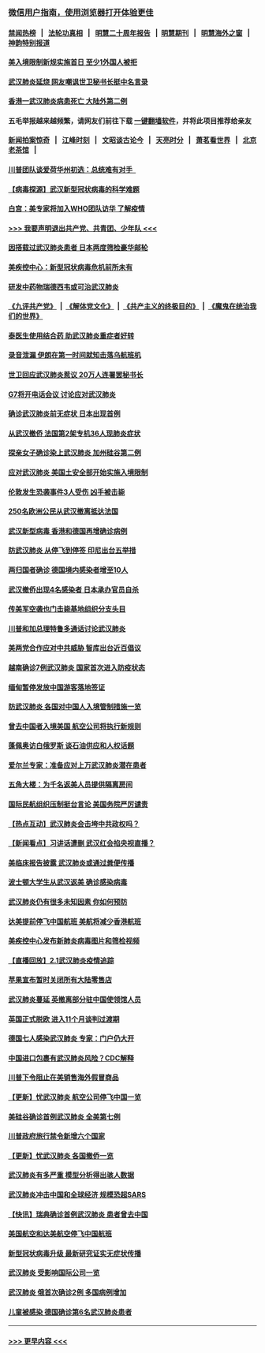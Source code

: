 ### [微信用户指南，使用浏览器打开体验更佳](https://github.com/gfw-breaker/banned-news1/blob/master/indexes/wechat-guide.md?t=0)
#### [禁闻热榜](热点新闻.md?t=0)  &nbsp;&nbsp;|&nbsp;&nbsp; [法轮功真相](https://github.com/gfw-breaker/truth/blob/master/README.md?t=0) &nbsp;&nbsp;|&nbsp;&nbsp; [明慧二十周年报告](https://github.com/gfw-breaker/mh-reports/blob/master/README.md?t=0) &nbsp;&nbsp;|&nbsp;&nbsp;[明慧期刊](https://github.com/gfw-breaker/mh-qikan) &nbsp;&nbsp;|&nbsp;&nbsp; [明慧海外之窗](https://github.com/gfw-breaker/mh-news/blob/master/README.md?t=0) &nbsp;&nbsp;|&nbsp;&nbsp; [神韵特别报道](https://github.com/gfw-breaker/mh-news/blob/master/shenyun.md?t=0)
#### [美入境限制新规实施首日 至少1外国人被拒](../pages/nsc418/n11843058.md?t=02041522) 
#### [武汉肺炎延烧 网友嘲讽世卫秘书长挺中名言录](../pages/nsc418/n11843056.md?t=02041522) 
#### [香港一武汉肺炎病患死亡 大陆外第二例](../pages/nsc418/n11843026.md?t=02041522) 
#### 五毛举报越来越频繁，请网友们前往下载 [一键翻墙软件](https://github.com/gfw-breaker/ssr-accounts)，并将此项目推荐给亲友
#### [新闻拍案惊奇](https://github.com/gfw-breaker/banned-news1/blob/master/pages/link4.md) &nbsp;&nbsp;|&nbsp;&nbsp; [江峰时刻](https://github.com/gfw-breaker/banned-news1/blob/master/pages/link4.md) &nbsp;&nbsp;|&nbsp;&nbsp; [文昭谈古论今](https://github.com/gfw-breaker/banned-news1/blob/master/pages/link4.md) &nbsp;&nbsp;|&nbsp;&nbsp; [天亮时分](https://github.com/gfw-breaker/banned-news1/blob/master/pages/link4.md) &nbsp;&nbsp;|&nbsp;&nbsp; [萧茗看世界](https://github.com/gfw-breaker/banned-news1/blob/master/pages/link4.md) &nbsp;&nbsp;|&nbsp;&nbsp; [北京老茶馆](https://github.com/gfw-breaker/banned-news1/blob/master/pages/link4.md) &nbsp;&nbsp;|&nbsp;&nbsp; 
#### [川普团队谈爱荷华州初选：总统难有对手  ](../pages/nsc418/n11842867.md?t=02041522) 
#### [【病毒探源】武汉新型冠状病毒的科学难题](../pages/nsc418/n11842176.md?t=02041522) 
#### [白宫：美专家将加入WHO团队访华 了解疫情](../pages/nsc418/n11842198.md?t=02041522) 
#### [>>> 我要声明退出共产党、共青团、少年队 <<<](https://github.com/begood0513/goodnews/blob/master/quit/letter.md) 
#### [因搭载过武汉肺炎患者 日本两度筛检豪华邮轮](../pages/nsc418/n11842447.md?t=02041522) 
#### [美疾控中心：新型冠状病毒危机前所未有](../pages/nsc418/n11842406.md?t=02041522) 
#### [研发中药物瑞德西韦或可治武汉肺炎](../pages/nsc418/n11842100.md?t=02041522) 
#### [《九评共产党》](https://github.com/begood0513/9ping.md/blob/master/README.md) &nbsp;|&nbsp; [《解体党文化》](../../../../jtdwh.md/blob/master/README.md)  &nbsp;|&nbsp; [《共产主义的终极目的》](../../../../gczydzjmd.md/blob/master/README.md) &nbsp;|&nbsp; [《魔鬼在统治我们的世界》](../../../../mgztzwmdsj.md/blob/master/README.md) 
#### [泰医生使用结合药 助武汉肺炎重症者好转](../pages/nsc418/n11842096.md?t=02041522) 
#### [录音泄漏 伊朗在第一时间就知击落乌航班机](../pages/nsc418/n11842002.md?t=02041522) 
#### [世卫回应武汉肺炎惹议 20万人连署罢秘书长](../pages/nsc418/n11841664.md?t=02041522) 
#### [G7将开电话会议 讨论应对武汉肺炎](../pages/nsc418/n11841658.md?t=02041522) 
#### [确诊武汉肺炎前无症状 日本出现首例](../pages/nsc418/n11841567.md?t=02041522) 
#### [从武汉撤侨 法国第2架专机36人现肺炎症状](../pages/nsc418/n11841382.md?t=02041522) 
#### [探亲女子确诊染上武汉肺炎 加州硅谷第二例](../pages/nsc418/n11839784.md?t=02041522) 
#### [应对武汉肺炎 美国土安全部开始实施入境限制](../pages/nsc418/n11839729.md?t=02041522) 
#### [伦敦发生恐袭事件3人受伤 凶手被击毙](../pages/nsc418/n11839442.md?t=02041522) 
#### [250名欧洲公民从武汉撤离抵达法国](../pages/nsc418/n11839438.md?t=02041522) 
#### [武汉新型病毒 香港和德国再增确诊病例](../pages/nsc418/n11839381.md?t=02041522) 
#### [防武汉肺炎 从停飞到停签 印尼出台五举措](../pages/nsc418/n11839282.md?t=02041522) 
#### [两归国者确诊 德国境内感染者增至10人](../pages/nsc418/n11839164.md?t=02041522) 
#### [武汉撤侨出现4名感染者 日本承办官员自杀](../pages/nsc418/n11839044.md?t=02041522) 
#### [传美军空袭也门击毙基地组织分支头目](../pages/nsc418/n11839210.md?t=02041522) 
#### [川普和加总理特鲁多通话讨论武汉肺炎](../pages/nsc418/n11839128.md?t=02041522) 
#### [美两党合作应对中共威胁 智库出台近百倡议](../pages/nsc418/n11838437.md?t=02041522) 
#### [越南确诊7例武汉肺炎 国家首次进入防疫状态](../pages/nsc418/n11838860.md?t=02041522) 
#### [缅甸暂停发放中国游客落地签证](../pages/nsc418/n11838730.md?t=02041522) 
#### [防武汉肺炎 各国对中国人入境管制措施一览](../pages/nsc418/n11838726.md?t=02041522) 
#### [曾去中国者入境美国 航空公司将执行新规则](../pages/nsc418/n11838375.md?t=02041522) 
#### [蓬佩奥访白俄罗斯 谈石油供应和人权话题](../pages/nsc418/n11838242.md?t=02041522) 
#### [爱尔兰专家：准备应对上万武汉肺炎潜在患者](../pages/nsc418/n11837978.md?t=02041522) 
#### [五角大楼：为千名返美人员提供隔离房间](../pages/nsc418/n11837831.md?t=02041522) 
#### [国际民航组织压制挺台言论 美国务院严厉谴责](../pages/nsc418/n11837791.md?t=02041522) 
#### [【热点互动】武汉肺炎会击垮中共政权吗？](../pages/nsc418/n11837779.md?t=02041522) 
#### [【新闻看点】习讲话遭删 武汉红会掐央视直播？](../pages/nsc418/n11837573.md?t=02041522) 
#### [美临床报告披露 武汉肺炎或通过粪便传播](../pages/nsc418/n11837626.md?t=02041522) 
#### [波士顿大学生从武汉返美 确诊感染病毒](../pages/nsc418/n11837580.md?t=02041522) 
#### [武汉肺炎仍有很多未知因素 你如何预防](../pages/nsc418/n11837666.md?t=02041522) 
#### [达美提前停飞中国航班 美航将减少香港航班](../pages/nsc418/n11837649.md?t=02041522) 
#### [美疾控中心发布新肺炎病毒图片和筛检视频](../pages/nsc418/n11837491.md?t=02041522) 
#### [【直播回放】2.1武汉肺炎疫情追踪](../pages/nsc418/n11837232.md?t=02041522) 
#### [苹果宣布暂时关闭所有大陆零售店](../pages/nsc418/n11837097.md?t=02041522) 
#### [武汉肺炎蔓延 英撤离部分驻中国使领馆人员](../pages/nsc418/n11837061.md?t=02041522) 
#### [英国正式脱欧 进入11个月谈判过渡期](../pages/nsc418/n11836911.md?t=02041522) 
#### [德国七人感染武汉肺炎 专家：门户仍大开](../pages/nsc418/n11836344.md?t=02041522) 
#### [中国进口包裹有武汉肺炎风险？CDC解释](../pages/nsc418/n11836321.md?t=02041522) 
#### [川普下令阻止在美销售海外假冒商品](../pages/nsc418/n11836261.md?t=02041522) 
#### [【更新】忧武汉肺炎 航空公司停飞中国一览](../pages/nsc418/n11835931.md?t=02041522) 
#### [美硅谷确诊首例武汉肺炎 全美第七例](../pages/nsc418/n11836093.md?t=02041522) 
#### [川普政府旅行禁令新增六个国家](../pages/nsc418/n11836083.md?t=02041522) 
#### [【更新】忧武汉肺炎 各国撤侨一览](../pages/nsc418/n11835673.md?t=02041522) 
#### [武汉肺炎有多严重 模型分析得出骇人数据](../pages/nsc418/n11835829.md?t=02041522) 
#### [武汉肺炎冲击中国和全球经济 规模恐超SARS](../pages/nsc418/n11835652.md?t=02041522) 
#### [【快讯】瑞典确诊首例武汉肺炎 患者曾去中国](../pages/nsc418/n11835675.md?t=02041522) 
#### [美国航空和达美航空停飞中国航班](../pages/nsc418/n11835567.md?t=02041522) 
#### [新型冠状病毒升级 最新研究证实无症状传播](../pages/nsc418/n11835589.md?t=02041522) 
#### [武汉肺炎 受影响国际公司一览](../pages/nsc418/n11835538.md?t=02041522) 
#### [武汉肺炎 俄首次确诊2例 多国病例增加](../pages/nsc418/n11835295.md?t=02041522) 
#### [儿童被感染 德国确诊第6名武汉肺炎患者](../pages/nsc418/n11835338.md?t=02041522) 

----
#### [ >>> 更早内容 <<< ](../indexes/nsc418-earlier.md)

